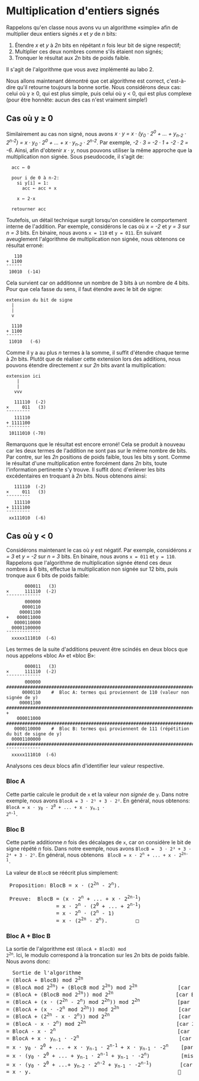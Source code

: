 # Multiplication d'entiers signés

Rappelons qu'en classe nous avons vu un algorithme «simple» afin de multiplier deux entiers signés _x_
et _y_ de _n_ bits:

1. Étendre _x_ et _y_ à _2n_ bits en répétant _n_ fois leur bit de signe respectif;
2. Multiplier ces deux nombres comme s'ils étaient non signés;
3. Tronquer le résultat aux _2n_ bits de poids faible.

Il s'agit de l'algorithme que vous avez implémenté au labo 2.

Nous allons maintenant démontré que cet algorithme est correct, c'est-à-dire qu'il retourne toujours la bonne sortie.
Nous considérons deux cas: celui où y ≥ 0, qui est plus simple, puis celui où y < 0, qui est plus complexe (pour être
honnête: aucun des cas n'est vraiment simple!)

## Cas où y ≥ 0

Similairement au cas non signé, nous avons
_x · y = x · (y<sub>0</sub> · 2<sup>0</sup> + ... + y<sub>n-2</sub> · 2<sup>n-2</sup>) = x · y<sub>0</sub> · 2<sup>0</sup> + ... + x · y<sub>n-2</sub> · 2<sup>n-2</sup>_.
Par exemple, _-2 · 3 = -2 · 1 + -2 · 2 = -6_.
Ainsi, afin d'obtenir _x · y_, nous pouvons utiliser la même approche que la multiplication non signée.
Sous pseudocode, il s'agit de:

```
  acc ← 0
  
  pour i de 0 à n-2:
    si y[i] = 1:
      acc ← acc + x
      
    x ← 2·x
      
  retourner acc
```

Toutefois, un détail technique surgit lorsqu'on considère le comportement interne de l'addition. Par exemple, considérons
le cas où _x = -2_ et _y = 3_ sur _n = 3_ bits. En binaire, nous avons ```x = 110``` et ```y = 011```. En suivant aveuglement l'algorithme
de multiplication non signée, nous obtenons ce résultat erroné:

```
   110
+ 1100
¯¯¯¯¯¯
 10010  (-14) 
```

Cela survient car on additionne un nombre de 3 bits à un nombre de 4 bits. Pour que cela fasse du sens, il faut étendre avec le bit de signe:

```
extension du bit de signe
  |
  |
  v
  
  1110
+ 1100
¯¯¯¯¯¯
 11010   (-6)
```

Comme il y a au plus _n_ termes à la somme, il suffit d'étendre chaque terme à _2n_ bits. Plutôt que de réaliser cette extension lors des additions, nous pouvons
étendre directement _x_ sur _2n_ bits avant la multiplication:

```
extension ici
    |
    |
   vvv
   
   111110  (-2)
×     011   (3)
¯¯¯¯¯¯¯¯¯
   111110
+ 1111100
¯¯¯¯¯¯¯¯¯
 10111010 (-70)
```

Remarquons que le résultat est encore erroné! Cela se produit à nouveau car les deux termes de l'addition ne sont pas sur le même nombre de bits.
Par contre, sur les _2n_ positions de poids faible, tous les bits y sont. Comme le résultat d'une multiplication entre
forcément dans _2n_ bits, toute l'information pertinente s'y trouve. Il suffit donc d'enlever les bits excédentaires en troquant
à _2n_ bits. Nous obtenons ainsi:

```
   111110  (-2)
×     011   (3)
¯¯¯¯¯¯¯¯¯
   111110
+ 1111100
¯¯¯¯¯¯¯¯¯
 xx111010  (-6)  
```

## Cas où y < 0

Considérons maintenant le cas où _y_ est négatif. Par exemple, considérons _x = 3_ et _y = -2_ sur _n = 3_ bits.
En binaire, nous avons ```x = 011``` et ```y = 110```. Rappelons que l'algorithme de multiplication signée étend
ces deux nombres à 6 bits, effectue la multiplication non signée sur 12 bits, puis tronque aux 6 bits de poids faible:

```
       000011   (3)
×      111110  (-2)
¯¯¯¯¯¯¯¯¯¯¯¯¯
       000000
      0000110
     00001100
+   000011000
   0000110000
  00001100000
¯¯¯¯¯¯¯¯¯¯¯¯¯
  xxxxx111010  (-6)
```

Les termes de la suite d'additions peuvent être scindés en deux blocs que nous appelons «bloc A» et «bloc B»:

```
       000011   (3)
×      111110  (-2)
¯¯¯¯¯¯¯¯¯¯¯¯¯
       000000    ###########################################################################
      0000110    #  Bloc A: termes qui proviennent de 110 (valeur non signée de y)
     00001100    ###########################################################################
+
    000011000    ###########################################################################
   0000110000    #  Bloc B: termes qui proviennent de 111 (répétition du bit de signe de y)
  00001100000    ###########################################################################
¯¯¯¯¯¯¯¯¯¯¯¯¯
  xxxxx111010  (-6)
```

Analysons ces deux blocs afin d'identifier leur valeur respective.

### Bloc A

Cette partie calcule le produit de ```x``` et la valeur _non signée_ de ```y```. Dans notre exemple,
nous avons ```BlocA = 3 · 2¹ + 3 · 2²```. En général, nous obtenons:
<code>
BlocA = x · y<sub>0</sub> · 2<sup>0</sup> + ... + x · y<sub>n-1</sub> · 2<sup>n-1</sup>.
</code>

### Bloc B

Cette partie additionne _n_ fois des décalages de ```x```, car on considère le bit de
signe répété _n_ fois. Dans notre exemple, nous avons ```BlocB =  3 · 2³ + 3 · 2⁴ + 3 · 2⁵```.
En général, nous obtenons
<code>
BlocB = x · 2<sup>n</sup> + ... + x · 2<sup>2n-1</sup>.
</code>

La valeur de ```BlocB``` se réécrit plus simplement:
<pre>
 Proposition: BlocB = x · (2<sup>2n</sup> - 2<sup>n</sup>).
 
 Preuve:  BlocB = (x · 2<sup>n</sup> + ... + x · 2<sup>2n-1</sup>)
                = x · 2<sup>n</sup> · (2<sup>0</sup> + ... + 2<sup>n-1</sup>)
                = x · 2<sup>n</sup> · (2<sup>n</sup> - 1)
                = x · (2<sup>2n</sup> - 2<sup>n</sup>).         □
</pre>

### Bloc A + Bloc B

La sortie de l'algorithme est <code>(BlocA + BlocB) mod 2<sup>2n</sup></code>. Ici, le modulo correspond
à la troncation sur les _2n_ bits de poids faible. Nous avons donc:

<pre>
  Sortie de l'algorithme
= (BlocA + BlocB) mod 2<sup>2n</sup>
= (BlocA mod 2<sup>2n</sup>) + (BlocB mod 2<sup>2n</sup>) mod 2<sup>2n</sup>             [car ab mod c = ((a mod c) + (b mod c)) mod c]
= (BlocA + (BlocB mod 2<sup>2n</sup>)) mod 2<sup>2n</sup>                    [car BlocA < 2<sup>2n</sup>]
= (BlocA + (x · (2<sup>2n</sup> - 2<sup>n</sup>) mod 2<sup>2n</sup>)) mod 2<sup>2n</sup>            [par la proposition]
= (BlocA + (x · -2<sup>n</sup> mod 2<sup>2n</sup>)) mod 2<sup>2n</sup>                   [car 2<sup>2n</sup> mod 2<sup>2n</sup> = 0]
= (BlocA + (2<sup>2n</sup> - x · 2<sup>n</sup>)) mod 2<sup>2n</sup>                      [car -a mod b = b - a lorsque a < b]
= (BlocA - x · 2<sup>n</sup>) mod 2<sup>2n</sup>                             [car 2<sup>2n</sup> mod 2<sup>2n</sup> = 0]
= BlocA - x · 2<sup>n</sup>                                       [car BlocA - x · 2<sup>n</sup> < 2<sup>2n</sup>]
= BlocA + x · y<sub>n-1</sub> · -2<sup>n</sup>                                [car y<sub>n-1</sub> = 1 puisque y est négatif]
= x · y<sub>0</sub> · 2<sup>0</sup> + ... + x · y<sub>n-1</sub> · 2<sup>n-1</sup> + x · y<sub>n-1</sub> · -2<sup>n</sup>    [par définition de BlocA]
= x · (y<sub>0</sub> · 2<sup>0</sup> + ... + y<sub>n-1</sub> · 2<sup>n-1</sup> + y<sub>n-1</sub> · -2<sup>n</sup>)          [mise en évidence de x]
= x · (y<sub>0</sub> · 2<sup>0</sup> + ...+ y<sub>n-2</sub> · 2<sup>n-2</sup> + y<sub>n-1</sub> · -2<sup>n-1</sup>)         [car y<sub>n-1</sub> · 2<sup>n-1</sup> - y<sub>n-1</sub> · 2<sup>n</sup> = y<sub>n-1</sub> · -2<sup>n-1</sup>]
= x · y.                                               🤯
</pre>
